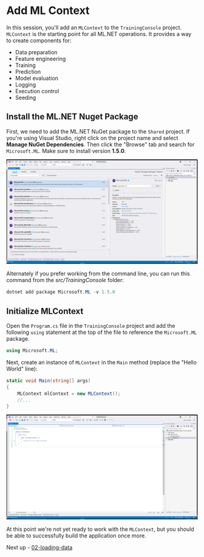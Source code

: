 # Add ML Context

In this session, you'll add an `MLContext` to the `TrainingConsole` project. `MLContext` is the starting point for all ML.NET operations. It provides a way to create components for:

- Data preparation
- Feature engineering
- Training
- Prediction
- Model evaluation
- Logging
- Execution control
- Seeding

## Install the ML.NET Nuget Package

First, we need to add the ML.NET NuGet package to the `Shared` project. If you're using Visual Studio, right click on the project name and select **Manage NuGet Dependencies**. Then click the "Browse" tab and search for `Microsoft.ML`. Make sure to install version **1.5.0**.

![Install Microsoft.ML NuGet package](./media/install-microsoft-ml-nuget.png)

Alternately if you prefer working from the command line, you can run this command from the *src/TrainingConsole* folder:

```powershell
dotnet add package Microsoft.ML -v 1.5.0
```

## Initialize MLContext

Open the `Program.cs` file in the `TrainingConsole` project and add the following `using` statement at the top of the file to reference the `Microsoft.ML` package.

```csharp
using Microsoft.ML;
```

Next, create an instance of `MLContext` in the `Main` method (replace the "Hello World" line):

```csharp
static void Main(string[] args)
{
    MLContext mlContext = new MLContext();
    //...
}
```

![Add MLContext](./media/add-ml-context.png)

At this point we're not yet ready to work with the `MLContext`, but you should be able to successfully build the application once more.

Next up - [02-loading-data](02-loading-data.md)

